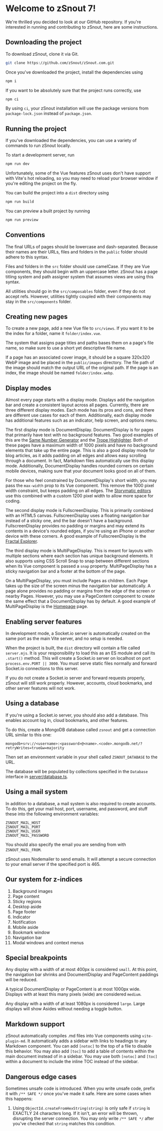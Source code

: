 # Welcome to zSnout 7!

We're thrilled you decided to look at our GitHub repository. If you're
interested in running and contributing to zSnout, here are some instructions.

## Downloading the project

To download zSnout, clone it via Git.

```sh
git clone https://github.com/zSnout/zSnout.com.git
```

Once you've downloaded the project, install the dependencies using

```sh
npm i
```

If you want to be absolutely sure that the project runs correctly, use

```sh
npm ci
```

By using `ci`, your zSnout installation will use the package versions from
`package-lock.json` instead of `package.json`.

## Running the project

If you've downloaded the dependencies, you can use a variety of commands to run
zSnout locally.

To start a development server, run

```sh
npm run dev
```

Unfortunately, some of the Vue features zSnout uses don't have support with
Vite's hot reloading, so you may need to reload your browser window if you're
editing the project on the fly.

You can build the project into a `dist` directory using

```sh
npm run build
```

You can preview a built project by running

```sh
npm run preview
```

## Conventions

The final URLs of pages should be lowercase and dash-separated. Because their
names are their URLs, files and folders in the `public` folder should adhere to
this syntax.

Files and folders in the `src` folder should use camelCase. If they are Vue
components, they should begin with an uppercase letter. zSnout has a page
titling system and path assigner system that assumes views are using this
syntax.

All utilities should go in the `src/composables` folder, even if they do not
accept refs. However, utilities tightly coupled with their components may stay
in the `src/components` folder.

## Creating new pages

To create a new page, add a new Vue file to `src/views`. If you want it to be
the index for a folder, name it `folder/index.vue`.

The system that assigns page titles and paths bases them on a page's file name,
so make sure to use a short yet descriptive file name.

If a page has an associated cover image, it should be a square 320x320 WebP
image and be placed in the `public/images` directory. The file path of the image
should match the output URL of the original path. If the page is an index, the
image should be named `folder/index.webp`.

## Display modes

Almost every page starts with a display mode. Displays add the navigation bar
and create a consistent layout across all pages. Currently, there are three
different display modes. Each mode has its pros and cons, and there are
different use cases for each of them. Additionally, each display mode has
additional features such as an indicator, help screen, and options menu.

The first display mode is DocumentDisplay. DocumentDisplay is for pages that
primarily have text with no background features. Two good examples of this are
the [Same Number Generator](https://zsnout.com/same-number-generator) and the
[Trope Highlighter](https://zsnout.com/trope-highlighter). Both of these pages
have a maximum width of 1000 pixels and have no background elements that take up
the entire page. This is also a good display mode for blog articles, as it adds
padding on all edges and allows easy scrolling through a document. In fact,
Markdown files automatically use this display mode. Additionally,
DocumentDisplay handles rounded corners on certain mobile devices, making sure
that your document looks good on all of them.

For those who feel constrained by DocumentDisplay's short width, you may pass
the `max-width` prop to its Vue component. This remove the 1000 pixel width
constraint, but keeps padding on all edges. The
[Storymatic editors](https://zsnout.com/storymatic/v4-editor) use this combined
with a custom 1200 pixel width to allow more space for coding.

The second display mode is FullscreenDisplay. This is primarily combined with an
HTML5 canvas. FullscreenDisplay uses a floating navigation bar instead of a
sticky one, and the bar doesn't have a background. FullscreenDisplay provides no
padding or margins and may extend its contents in a device's rounded edges, if
you're using an iPhone or another device with these corners. A good example of
FullscreenDisplay is the
[Fractal Explorer](https://zsnout.com/fractal-explorer).

The third display mode is MultiPageDisplay. This is meant for layouts with
multiple sections where each section has unique background elements. It also
supports using CSS Scroll Snap to snap between different sections when its Vue
component is passed a `snap` property. MultiPageDisplay has a sticky navigation
bar and a footer at the bottom of the page.

On a MultiPageDisplay, you must include Pages as children. Each Page takes up
the size of the screen minus the navigation bar automatically. A page alone
provides no padding or margins from the edge of the screen or nearby Pages.
However, you may use a PageContent component to create the same effect that a
DocumentDisplay has by default. A good example of MultiPageDisplay is the
[Homepage](https://zsnout.com/) page.

## Enabling server features

In development mode, a Socket.io server is automatically created on the same
port as the main Vite server, and no setup is needed.

When the project is built, the `dist` directory will contain a file called
`server.mjs`. It is your responsibility to load this as an ES module and call
its `.start()` method. This will create a Socket.io server on localhost on port
`process.env.PORT || 3000`. You must serve static files normally and forward
Socket.io connections to this server.

If you do not create a Socket.io server and forward requests properly, zSnout
will still work properly. However, accounts, cloud bookmarks, and other server
features will not work.

## Using a database

If you're using a Socket.io server, you should also add a database. This enables
account log in, cloud bookmarks, and other features.

To do this, create a MongoDB database called `zsnout` and get a connection URL
similar to this one:

```
mongodb+srv://<username>:<password>@<name>.<code>.mongodb.net/?retryWrites=true&w=majority
```

Then set an environment variable in your shell called `ZSNOUT_DATABASE` to the
URL.

The database will be populated by collections specified in the `Database`
interface in
[server/database.ts](https://github.com/zSnout/zsnout-next/blob/main/server/database.ts#L32).

## Using a mail system

In addition to a database, a mail system is also required to create accounts. To
do this, get your mail host, port, username, and password, and stuff these into
the following environment variables:

```
ZSNOUT_MAIL_HOST
ZSNOUT_MAIL_PORT
ZSNOUT_MAIL_USER
ZSNOUT_MAIL_PASSWORD
```

You should also specify the email you are sending from with `ZSNOUT_MAIL_FROM`.

zSnout uses Nodemailer to send emails. It will attempt a secure connection to
your email server if the specified port is 465.

## Our system for z-indices

1. Background images
2. Page content
3. Sticky regions
4. Desktop aside
5. Page footer
6. Indicator
7. Notification
8. Mobile aside
9. Bookmark window
10. Navigation bar
11. Modal windows and context menus

## Special breakpoints

Any display with a width of at most 400px is considered `small`. At this point,
the navigation bar shrinks and DocumentDisplay and PageContent paddings will be
reduced.

A typical DocumentDisplay or PageContent is at most 1000px wide. Displays with
at least this many pixels (wide) are considered `medium`.

Any display with a width of at least 1080px is considered `large`. Large
displays will show Asides without needing a toggle button.

## Markdown support

zSnout automatically compiles .md files into Vue components using
`vite-plugin-md`. It automatically adds a sidebar with links to headings to any
Markdown component. You can add `[notoc]` to the top of a file to disable this
behavior. You may also add `[toc]` to add a table of contents within the main
document instead of in a sidebar. You may use both `[notoc]` and `[toc]` within
a document to include the inline TOC instead of the sidebar.

## Dangerous edge cases

Sometimes unsafe code is introduced. When you write unsafe code, prefix it with
`/** SAFE */` once you've made it safe. Here are some cases when this happens:

1. Using `ObjectId.createFromHexString(string)` is only safe if `string` is
   EXACTLY 24 characters long. If it isn't, an error will be thrown, disrupting
   the server connection. You may only write `/** SAFE */` after you've checked
   that `string` matches this condition.
